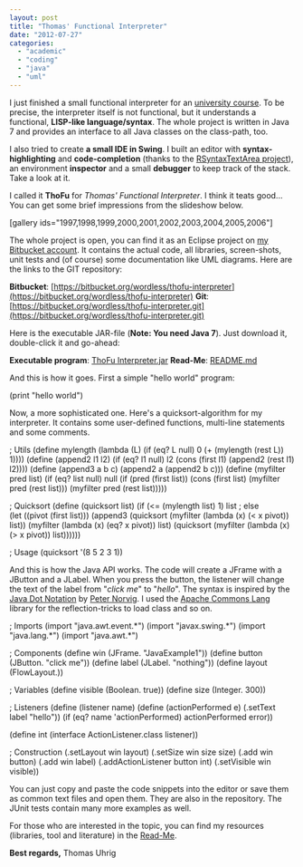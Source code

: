 ```yaml
---
layout: post
title: "Thomas' Functional Interpreter"
date: "2012-07-27"
categories: 
  - "academic"
  - "coding"
  - "java"
  - "uml"
---
```


I just finished a small functional interpreter for an [university course](http://www.hdm-stuttgart.de/studienangebot/vorlesungsverzeichnis/vorlesung_detail?vorlid=5210910). To be precise, the interpreter itself is not functional, but it understands a functional, **LISP-like language/syntax**. The whole project is written in Java 7 and provides an interface to all Java classes on the class-path, too.

I also tried to create **a small IDE in Swing**. I built an editor with **syntax-highlighting** and **code-completion** (thanks to the [RSyntaxTextArea project](http://fifesoft.com/rsyntaxtextarea/)), an environment **inspector** and a small **debugger** to keep track of the stack. Take a look at it.

I called it **ThoFu** for _Thomas' Functional Interpreter_. I think it teats good... You can get some brief impressions from the slideshow below.

\[gallery ids="1997,1998,1999,2000,2001,2002,2003,2004,2005,2006"\]

The whole project is open, you can find it as an Eclipse project on [my Bitbucket account](https://bitbucket.org/wordless). It contains the actual code, all libraries, screen-shots, unit tests and (of course) some documentation like UML diagrams. Here are the links to the GIT repository:

**Bitbucket**: [https://bitbucket.org/wordless/thofu-interpreter](https://bitbucket.org/wordless/thofu-interpreter) **Git**: [https://bitbucket.org/wordless/thofu-interpreter.git](https://bitbucket.org/wordless/thofu-interpreter.git)

Here is the executable JAR-file (**Note: You need Java 7**). Just download it, double-click it and go-ahead:

**Executable program**: [ThoFu Interpreter.jar](https://bitbucket.org/wordless/thofu-interpreter/src/master/ThoFu%20Interpreter/ThoFu%20Interpreter.jar) **Read-Me**: [README.md](https://bitbucket.org/wordless/thofu-interpreter/src/master/ThoFu%20Interpreter/src/de/tuhrig/thofu/gui/README.md)

And this is how it goes. First a simple "hello world" program:

(print "hello world")

Now, a more sophisticated one. Here's a quicksort-algorithm for my interpreter. It contains some user-defined functions, multi-line statements and some comments.

; Utils
(define mylength (lambda (L) (if (eq? L null) 0 (+ (mylength   (rest L)) 1))))
(define (append2 l1 l2) (if (eq? l1 null) l2 (cons (first l1) (append2 (rest l1) l2))))
(define (append3 a b c) (append2 a (append2 b c)))
(define (myfilter pred list) (if (eq? list null) null (if (pred (first list)) (cons (first list) (myfilter pred (rest list))) (myfilter pred (rest list)))))

; Quicksort
(define (quicksort list)
	(if (<= (mylength list) 1) 
		list 
	; else	
                (let ((pivot (first list))) 
                  (append3 
			(quicksort (myfilter (lambda (x) (< x pivot)) list))
			(myfilter  (lambda (x) (eq? x pivot)) list)
			(quicksort (myfilter  (lambda (x) (> x pivot)) list))))))
			
; Usage
(quicksort '(8 5 2 3 1))

And this is how the Java API works. The code will create a JFrame with a JButton and a JLabel. When you press the button, the listener will change the text of the label from "_click me_" to "_hello_". The syntax is inspired by the [Java Dot Notation](http://jscheme.sourceforge.net/jscheme/doc/javadot.html) by [Peter Norvig](http://norvig.com/). I used the [Apache Commons Lang](http://commons.apache.org/lang) library for the reflection-tricks to load class and so on.

; Imports
(import "java.awt.event.\*")
(import "javax.swing.\*")
(import "java.lang.\*")
(import "java.awt.\*")

; Components
(define win (JFrame. "JavaExample1"))
(define button (JButton. "click me"))
(define label (JLabel. "nothing"))
(define layout (FlowLayout.))

; Variables
(define visible (Boolean. true))
(define size (Integer. 300))

; Listeners
(define (listener name)
	(define (actionPerformed e) (.setText label "hello"))
	(if (eq? name 'actionPerformed) actionPerformed error))

(define int (interface ActionListener.class listener))

; Construction 
(.setLayout win layout)
(.setSize win size size)
(.add win button)
(.add win label)
(.addActionListener button int)
(.setVisible win visible))

You can just copy and paste the code snippets into the editor or save them as common text files and open them. They are also in the repository. The JUnit tests contain many more examples as well.

For those who are interested in the topic, you can find my resources (libraries, tool and literature) in the [Read-Me](https://bitbucket.org/wordless/thofu-interpreter/src/master/ThoFu%20Interpreter/src/de/tuhrig/thofu/gui/README.md).

**Best regards,** Thomas Uhrig
